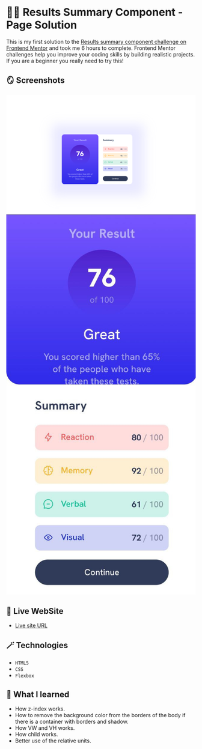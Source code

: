 # 😶‍🌫️ Results Summary Component - Page Solution

This is my first solution to the [Results summary component challenge on Frontend Mentor](https://www.frontendmentor.io/challenges/results-summary-component-CE_K6s0maV) and took me 6 hours to complete. Frontend Mentor challenges help you improve your coding skills by building realistic projects. If you are a beginner you really need to try this!

## 🪞 Screenshots

![](design/solution-desktop-design.png)
![](design/solution-mobile-design.jpg)

## 🎥 Live WebSite

- [Live site URL](https://alexandru-ghergu.github.io/results-summary-component-main/)

## 🪄 Technologies

- `HTML5`
- `CSS`
- `Flexbox`

## 🎢 What I learned

- How z-index works.
- How to remove the background color from the borders of the body if there is a container with borders and shadow.
- How VW and VH works.
- How child works.
- Better use of the relative units.
